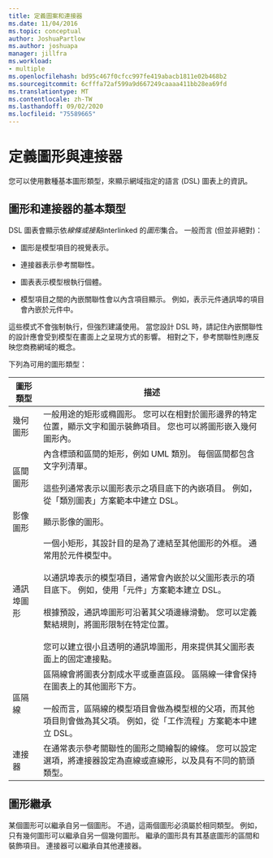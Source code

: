 ```yaml
---
title: 定義圖案和連接器
ms.date: 11/04/2016
ms.topic: conceptual
author: JoshuaPartlow
ms.author: joshuapa
manager: jillfra
ms.workload:
- multiple
ms.openlocfilehash: bd95c467f0cfcc997fe419abacb1811e02b468b2
ms.sourcegitcommit: 6cfffa72af599a9d667249caaaa411bb28ea69fd
ms.translationtype: MT
ms.contentlocale: zh-TW
ms.lasthandoff: 09/02/2020
ms.locfileid: "75589665"
---
```

# <a name="define-shapes-and-connectors"></a>定義圖形與連接器

您可以使用數種基本圖形類型，來顯示網域指定的語言 (DSL) 圖表上的資訊。

## <a name="basic-types-of-shapes-and-connectors"></a><a name="shapeTypes"></a> 圖形和連接器的基本類型

DSL 圖表會顯示依*線條或接點*interlinked 的*圖形*集合。 一般而言 (但並非絕對)：

- 圖形是模型項目的視覺表示。

- 連接器表示參考關聯性。

- 圖表表示模型根執行個體。

- 模型項目之間的內嵌關聯性會以內含項目顯示。 例如，表示元件通訊埠的項目會內嵌於元件中。

這些模式不會強制執行，但強烈建議使用。 當您設計 DSL 時，請記住內嵌關聯性的設計應會受到模型在畫面上之呈現方式的影響。 相對之下，參考關聯性則應反映您商務網域的概念。

下列為可用的圖形類型：

|圖形類型|描述|
|-|-|
|幾何圖形|一般用途的矩形或橢圓形。 您可以在相對於圖形邊界的特定位置，顯示文字和圖示裝飾項目。 您也可以將圖形嵌入幾何圖形內。|
|區間圖形|內含標頭和區間的矩形，例如 UML 類別。 每個區間都包含文字列清單。<br /><br /> 這些列通常表示以圖形表示之項目底下的內嵌項目。 例如，從「類別圖表」方案範本中建立 DSL。|
|影像圖形|顯示影像的圖形。|
|通訊埠圖形|一個小矩形，其設計目的是為了連結至其他圖形的外框。 通常用於元件模型中。<br /><br /> 以通訊埠表示的模型項目，通常會內嵌於以父圖形表示的項目底下。 例如，使用「元件」方案範本建立 DSL。<br /><br /> 根據預設，通訊埠圖形可沿著其父項邊緣滑動。 您可以定義繫結規則，將圖形限制在特定位置。<br /><br /> 您可以建立很小且透明的通訊埠圖形，用來提供其父圖形表面上的固定連接點。|
|區隔線|區隔線會將圖表分割成水平或垂直區段。 區隔線一律會保持在圖表上的其他圖形下方。<br /><br /> 一般而言，區隔線的模型項目會做為模型根的父項，而其他項目則會做為其父項。 例如，從「工作流程」方案範本中建立 DSL。|
|連接器|在通常表示參考關聯性的圖形之間繪製的線條。 您可以設定選項，將連接器設定為直線或直線形，以及具有不同的箭頭類型。|

## <a name="shape-inheritance"></a>圖形繼承

某個圖形可以繼承自另一個圖形。 不過，這兩個圖形必須屬於相同類型。 例如，只有幾何圖形可以繼承自另一個幾何圖形。 繼承的圖形具有其基底圖形的區間和裝飾項目。 連接器可以繼承自其他連接器。
